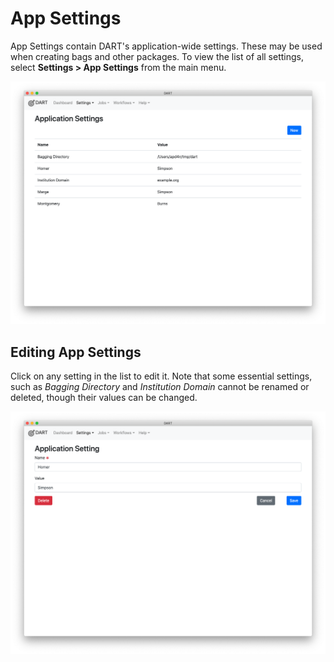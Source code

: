 # App Settings

App Settings contain DART's application-wide settings. These may be used when creating bags and other packages. To view the list of all settings, select <b>Settings &gt; App Settings</b> from the main menu.

![List of App Settings](/img/settings/app_settings/list.png)

## Editing App Settings

Click on any setting in the list to edit it. Note that some essential settings, such as _Bagging Directory_ and _Institution Domain_ cannot be renamed or deleted, though their values can be changed.

![App Settings editor](/img/settings/app_settings/edit.png)
